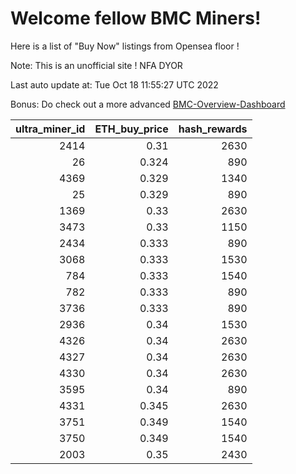 # Welcome fellow BMC Miners!
Here is a list of "Buy Now" listings from Opensea floor !

Note: This is an unofficial site ! NFA DYOR

Last auto update at: Tue Oct 18 11:55:27 UTC 2022

Bonus: Do check out a more advanced [BMC-Overview-Dashboard](https://dune.com/defifunk/BMC-Overview-Dashboard)


|   ultra_miner_id |   ETH_buy_price |   hash_rewards |
|-----------------:|----------------:|---------------:|
|             2414 |           0.31  |           2630 |
|               26 |           0.324 |            890 |
|             4369 |           0.329 |           1340 |
|               25 |           0.329 |            890 |
|             1369 |           0.33  |           2630 |
|             3473 |           0.33  |           1150 |
|             2434 |           0.333 |            890 |
|             3068 |           0.333 |           1530 |
|              784 |           0.333 |           1540 |
|              782 |           0.333 |            890 |
|             3736 |           0.333 |            890 |
|             2936 |           0.34  |           1530 |
|             4326 |           0.34  |           2630 |
|             4327 |           0.34  |           2630 |
|             4330 |           0.34  |           2630 |
|             3595 |           0.34  |            890 |
|             4331 |           0.345 |           2630 |
|             3751 |           0.349 |           1540 |
|             3750 |           0.349 |           1540 |
|             2003 |           0.35  |           2430 |
